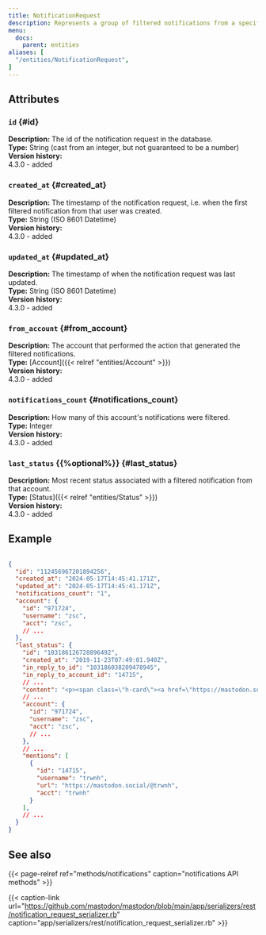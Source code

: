 ```yaml
---
title: NotificationRequest
description: Represents a group of filtered notifications from a specific user.
menu:
  docs:
    parent: entities
aliases: [
  "/entities/NotificationRequest",
]
---
```


## Attributes

### `id` {#id}

**Description:** The id of the notification request in the database.\
**Type:** String (cast from an integer, but not guaranteed to be a number)\
**Version history:**\
4.3.0 - added

### `created_at` {#created_at}

**Description:** The timestamp of the notification request, i.e. when the first filtered notification from that user was created.\
**Type:** String (ISO 8601 Datetime)\
**Version history:**\
4.3.0 - added

### `updated_at` {#updated_at}

**Description:** The timestamp of when the notification request was last updated.\
**Type:** String (ISO 8601 Datetime)\
**Version history:**\
4.3.0 - added

### `from_account` {#from_account}

**Description:** The account that performed the action that generated the filtered notifications.\
**Type:** [Account]({{< relref "entities/Account" >}})\
**Version history:**\
4.3.0 - added

### `notifications_count` {#notifications_count}

**Description:** How many of this account's notifications were filtered.\
**Type:** Integer\
**Version history:**\
4.3.0 - added

### `last_status` {{%optional%}} {#last_status}

**Description:** Most recent status associated with a filtered notification from that account.\
**Type:** [Status]({{< relref "entities/Status" >}})\
**Version history:**\
4.3.0 - added

## Example

```json

{
  "id": "112456967201894256",
  "created_at": "2024-05-17T14:45:41.171Z",
  "updated_at": "2024-05-17T14:45:41.171Z",
  "notifications_count": "1",
  "account": {
    "id": "971724",
    "username": "zsc",
    "acct": "zsc",
    // ...
  },
  "last_status": {
    "id": "103186126728896492",
    "created_at": "2019-11-23T07:49:01.940Z",
    "in_reply_to_id": "103186038209478945",
    "in_reply_to_account_id": "14715",
    // ...
    "content": "<p><span class=\"h-card\"><a href=\"https://mastodon.social/@trwnh\" class=\"u-url mention\">@<span>trwnh</span></a></span> sup!</p>",
    // ...
    "account": {
      "id": "971724",
      "username": "zsc",
      "acct": "zsc",
      // ...
    },
    // ...
    "mentions": [
      {
        "id": "14715",
        "username": "trwnh",
        "url": "https://mastodon.social/@trwnh",
        "acct": "trwnh"
      }
    ],
    // ...
  }
}

```

## See also

{{< page-relref ref="methods/notifications" caption="notifications API methods" >}}

{{< caption-link url="https://github.com/mastodon/mastodon/blob/main/app/serializers/rest/notification_request_serializer.rb" caption="app/serializers/rest/notification_request_serializer.rb" >}}



